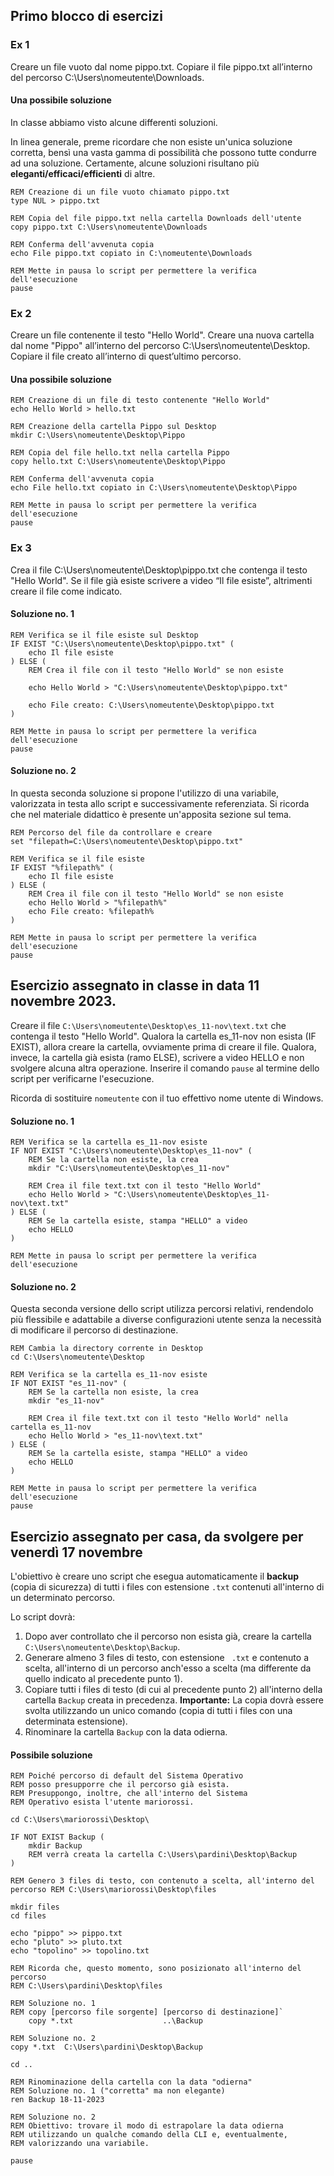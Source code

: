 ## Primo blocco di esercizi

### Ex 1

Creare un file vuoto dal nome pippo.txt. Copiare il file pippo.txt all’interno del percorso C:\Users\nomeutente\Downloads.

#### Una possibile soluzione
In classe abbiamo visto alcune differenti soluzioni.

In linea generale, preme ricordare che non esiste un'unica soluzione corretta, bensì una vasta gamma di possibilità che possono tutte condurre ad una soluzione. Certamente, alcune soluzioni risultano più **eleganti/efficaci/efficienti** di altre.

    REM Creazione di un file vuoto chiamato pippo.txt
    type NUL > pippo.txt

    REM Copia del file pippo.txt nella cartella Downloads dell'utente
    copy pippo.txt C:\Users\nomeutente\Downloads

    REM Conferma dell'avvenuta copia
    echo File pippo.txt copiato in C:\nomeutente\Downloads

    REM Mette in pausa lo script per permettere la verifica dell'esecuzione
    pause

### Ex 2

Creare un file contenente il testo "Hello World". Creare una nuova cartella dal nome "Pippo" all’interno del percorso C:\Users\nomeutente\Desktop. Copiare il file creato all’interno di quest’ultimo percorso.

#### Una possibile soluzione

    REM Creazione di un file di testo contenente "Hello World"
    echo Hello World > hello.txt

    REM Creazione della cartella Pippo sul Desktop
    mkdir C:\Users\nomeutente\Desktop\Pippo

    REM Copia del file hello.txt nella cartella Pippo
    copy hello.txt C:\Users\nomeutente\Desktop\Pippo

    REM Conferma dell'avvenuta copia
    echo File hello.txt copiato in C:\Users\nomeutente\Desktop\Pippo

    REM Mette in pausa lo script per permettere la verifica dell'esecuzione
    pause

### Ex 3

Crea il file C:\Users\nomeutente\Desktop\pippo.txt che contenga il testo "Hello World". Se il file già esiste scrivere a video “Il file esiste”, altrimenti creare il file come indicato.

#### Soluzione no. 1

    REM Verifica se il file esiste sul Desktop
    IF EXIST "C:\Users\nomeutente\Desktop\pippo.txt" (
        echo Il file esiste
    ) ELSE (
        REM Crea il file con il testo "Hello World" se non esiste
        
        echo Hello World > "C:\Users\nomeutente\Desktop\pippo.txt"
        
        echo File creato: C:\Users\nomeutente\Desktop\pippo.txt
    )

    REM Mette in pausa lo script per permettere la verifica dell'esecuzione
    pause


#### Soluzione no. 2

In questa seconda soluzione si propone l'utilizzo di una variabile, valorizzata in testa allo script e successivamente referenziata. Si ricorda che nel materiale didattico è presente un'apposita sezione sul tema.

    REM Percorso del file da controllare e creare
    set "filepath=C:\Users\nomeutente\Desktop\pippo.txt"

    REM Verifica se il file esiste
    IF EXIST "%filepath%" (
        echo Il file esiste
    ) ELSE (
        REM Crea il file con il testo "Hello World" se non esiste
        echo Hello World > "%filepath%"
        echo File creato: %filepath%
    )

    REM Mette in pausa lo script per permettere la verifica dell'esecuzione
    pause

## Esercizio assegnato in classe in data 11 novembre 2023.

Creare il file `C:\Users\nomeutente\Desktop\es_11-nov\text.txt` che contenga il testo "Hello World".
Qualora la cartella es_11-nov non esista (IF EXIST), allora creare la cartella, ovviamente prima di creare il file.
Qualora, invece, la cartella già esista (ramo ELSE), scrivere a video HELLO e non svolgere alcuna altra operazione.
Inserire il comando `pause` al termine dello script per verificarne l'esecuzione.

Ricorda di sostituire `nomeutente` con il tuo effettivo nome utente di Windows.

#### Soluzione no. 1

    REM Verifica se la cartella es_11-nov esiste
    IF NOT EXIST "C:\Users\nomeutente\Desktop\es_11-nov" (
        REM Se la cartella non esiste, la crea
        mkdir "C:\Users\nomeutente\Desktop\es_11-nov"

        REM Crea il file text.txt con il testo "Hello World"
        echo Hello World > "C:\Users\nomeutente\Desktop\es_11-nov\text.txt"
    ) ELSE (
        REM Se la cartella esiste, stampa "HELLO" a video
        echo HELLO
    )

    REM Mette in pausa lo script per permettere la verifica dell'esecuzione

#### Soluzione no. 2

Questa seconda versione dello script utilizza percorsi relativi, rendendolo più flessibile e adattabile a diverse configurazioni utente senza la necessità di modificare il percorso di destinazione.

    REM Cambia la directory corrente in Desktop
    cd C:\Users\nomeutente\Desktop

    REM Verifica se la cartella es_11-nov esiste
    IF NOT EXIST "es_11-nov" (
        REM Se la cartella non esiste, la crea
        mkdir "es_11-nov"

        REM Crea il file text.txt con il testo "Hello World" nella cartella es_11-nov
        echo Hello World > "es_11-nov\text.txt"
    ) ELSE (
        REM Se la cartella esiste, stampa "HELLO" a video
        echo HELLO
    )

    REM Mette in pausa lo script per permettere la verifica dell'esecuzione
    pause

## Esercizio assegnato per casa, da svolgere per venerdì 17 novembre

L'obiettivo è creare uno script che esegua automaticamente il **backup** (copia di sicurezza) di tutti i files con estensione `.txt` contenuti all'interno di un determinato percorso.

Lo script dovrà:

1. Dopo aver controllato che il percorso non esista già, creare la cartella `C:\Users\nomeutente\Desktop\Backup`.
2. Generare almeno 3 files di testo, con estensione `
.txt` e contenuto a scelta, all'interno di un percorso anch'esso a scelta (ma differente da quello indicato al precedente punto 1).
3. Copiare tutti i files di testo (di cui al precedente punto 2) all'interno della cartella `Backup` creata in precedenza. **Importante:** La copia dovrà essere svolta utilizzando un unico comando (copia di tutti i files con una determinata estensione).
4. Rinominare la cartella `Backup` con la data odierna.

#### Possibile soluzione

    REM Poiché percorso di default del Sistema Operativo
    REM posso presupporre che il percorso già esista.
    REM Presuppongo, inoltre, che all'interno del Sistema
    REM Operativo esista l'utente mariorossi.

    cd C:\Users\mariorossi\Desktop\

    IF NOT EXIST Backup (
        mkdir Backup
        REM verrà creata la cartella C:\Users\pardini\Desktop\Backup
    )

    REM Genero 3 files di testo, con contenuto a scelta, all'interno del percorso REM C:\Users\mariorossi\Desktop\files

    mkdir files
    cd files

    echo "pippo" >> pippo.txt
    echo "pluto" >> pluto.txt
    echo "topolino" >> topolino.txt

    REM Ricorda che, questo momento, sono posizionato all'interno del percorso
    REM C:\Users\pardini\Desktop\files

    REM Soluzione no. 1
    REM copy [percorso file sorgente] [percorso di destinazione]`
        copy *.txt                    ..\Backup

    REM Soluzione no. 2
    copy *.txt  C:\Users\pardini\Desktop\Backup

    cd ..

    REM Rinominazione della cartella con la data "odierna"
    REM Soluzione no. 1 ("corretta" ma non elegante)
    ren Backup 18-11-2023

    REM Soluzione no. 2
    REM Obiettivo: trovare il modo di estrapolare la data odierna
    REM utilizzando un qualche comando della CLI e, eventualmente,
    REM valorizzando una variabile.

    pause
